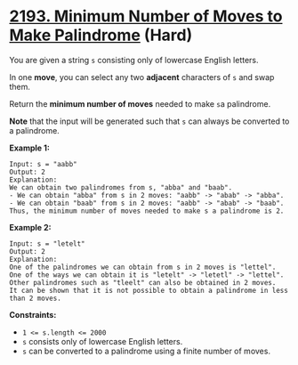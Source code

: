 # [2193. Minimum Number of Moves to Make Palindrome][link] (Hard)

[link]: https://leetcode.com/problems/minimum-number-of-moves-to-make-palindrome/

You are given a string `s` consisting only of lowercase English letters.

In one **move**, you can select any two **adjacent** characters of `s` and swap them.

Return the **minimum number of moves** needed to make `s`a palindrome.

**Note** that the input will be generated such that `s` can always be converted to a palindrome.

**Example 1:**

```
Input: s = "aabb"
Output: 2
Explanation:
We can obtain two palindromes from s, "abba" and "baab".
- We can obtain "abba" from s in 2 moves: "aabb" -> "abab" -> "abba".
- We can obtain "baab" from s in 2 moves: "aabb" -> "abab" -> "baab".
Thus, the minimum number of moves needed to make s a palindrome is 2.
```

**Example 2:**

```
Input: s = "letelt"
Output: 2
Explanation:
One of the palindromes we can obtain from s in 2 moves is "lettel".
One of the ways we can obtain it is "letelt" -> "letetl" -> "lettel".
Other palindromes such as "tleelt" can also be obtained in 2 moves.
It can be shown that it is not possible to obtain a palindrome in less than 2 moves.
```

**Constraints:**

- `1 <= s.length <= 2000`
- `s` consists only of lowercase English letters.
- `s` can be converted to a palindrome using a finite number of moves.
